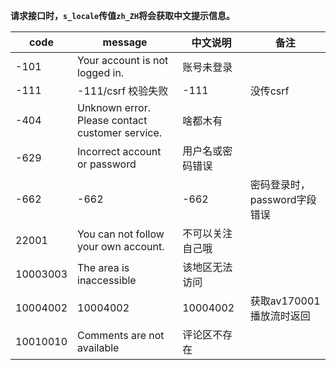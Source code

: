 **请求接口时，`s_locale`传值`zh_ZH`将会获取中文提示信息。**

| code     | message                                         | 中文说明     | 备注                 |
|----------|-------------------------------------------------|----------|--------------------|
| -101     | Your account is not logged in.                  | 账号未登录    |                    |
| -111     | -111/csrf 校验失败                                  | -111     | 没传csrf             |
| -404     | Unknown error. Please contact customer service. | 啥都木有     |                    |
| -629     | Incorrect account or password                   | 用户名或密码错误 |                    |
| -662     | -662                                            | -662     | 密码登录时，password字段错误 |
| 22001    | You can not follow your own account.            | 不可以关注自己哦 |                    |
| 10003003 | The area is inaccessible                        | 该地区无法访问  |                    |
| 10004002 | 10004002                                        | 10004002 | 获取av170001播放流时返回   |
| 10010010 | Comments are not available                      | 评论区不存在   |                    |